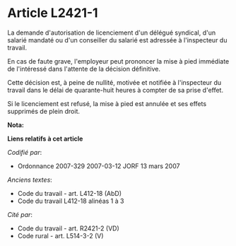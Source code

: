 # Article L2421-1

La demande d'autorisation de licenciement d'un délégué syndical, d'un salarié mandaté ou d'un conseiller du salarié est
adressée à l'inspecteur du travail.

En cas de faute grave, l'employeur peut prononcer la mise à pied immédiate de l'intéressé dans l'attente de la décision
définitive.

Cette décision est, à peine de nullité, motivée et notifiée à l'inspecteur du travail dans le délai de quarante-huit heures à
compter de sa prise d'effet.

Si le licenciement est refusé, la mise à pied est annulée et ses effets supprimés de plein droit.

**Nota:**



**Liens relatifs à cet article**

_Codifié par_:

  - Ordonnance 2007-329 2007-03-12 JORF 13 mars 2007

_Anciens textes_:

  - Code du travail - art. L412-18 (AbD)
  - Code du travail L412-18 alinéas 1 à 3

_Cité par_:

  - Code du travail - art. R2421-2 (VD)
  - Code rural - art. L514-3-2 (V)
